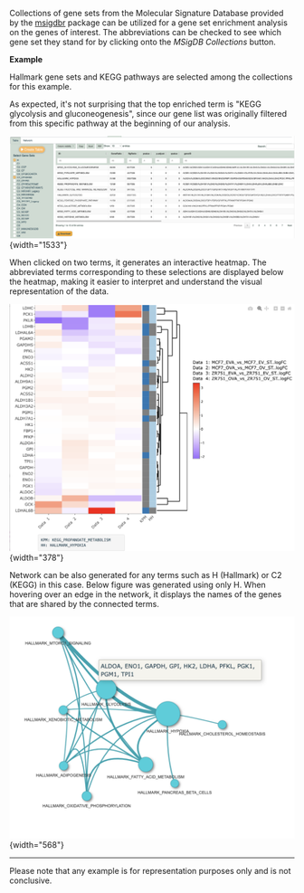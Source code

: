 Collections of gene sets from the Molecular Signature Database provided by the [msigdbr](https://cran.r-project.org/web/packages/msigdbr/vignettes/msigdbr-intro.html) package can be utilized for a gene set enrichment analysis on the genes of interest. The abbreviations can be checked to see which gene set they stand for by clicking onto the *MSigDB Collections* button.

**Example**

Hallmark gene sets and KEGG pathways are selected among the collections for this example.

As expected, it's not surprising that the top enriched term is "KEGG glycolysis and gluconeogenesis", since our gene list was originally filtered from this specific pathway at the beginning of our analysis.

![](images/msigdbtable.png){width="1533"}

When clicked on two terms, it generates an interactive heatmap. The abbreviated terms corresponding to these selections are displayed below the heatmap, making it easier to interpret and understand the visual representation of the data.

![](images/msigdbheatmap.png){width="378"}

Network can be also generated for any terms such as H (Hallmark) or C2 (KEGG) in this case. Below figure was generated using only H. When hovering over an edge in the network, it displays the names of the genes that are shared by the connected terms.

![](images/msigdbnetwork.png){width="568"}

------------------------------------------------------------------------

Please note that any example is for representation purposes only and is not conclusive.

